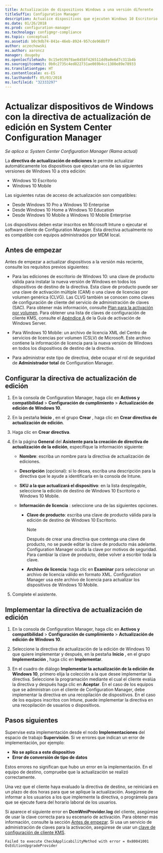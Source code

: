 ```yaml
---
title: Actualización de dispositivos Windows a una versión diferente
titleSuffix: Configuration Manager
description: Actualice dispositivos que ejecuten Windows 10 Escritorio o Windows 10 Mobile a otra edición más reciente de forma automática con Configuration Manager.
ms.date: 01/26/2018
ms.prod: configuration-manager
ms.technology: configmgr-compliance
ms.topic: conceptual
ms.assetid: b0c9db74-841e-46eb-8924-957cde968bf7
author: aczechowski
ms.author: aaroncz
manager: dougeby
ms.openlocfilehash: 0c15e919978ae8458f426511dd9a0e6d7c311b4b
ms.sourcegitcommit: 0b0c2735c4ed822731ae069b4cc1380e89e78933
ms.translationtype: HT
ms.contentlocale: es-ES
ms.lasthandoff: 05/03/2018
ms.locfileid: "32333297"
---
```

# <a name="upgrade-windows-devices-with-the-edition-upgrade-policy-in-system-center-configuration-manager"></a>Actualizar dispositivos de Windows con la directiva de actualización de edición en System Center Configuration Manager

*Se aplica a: System Center Configuration Manager (Rama actual)*


La **directiva de actualización de ediciones** le permite actualizar automáticamente los dispositivos que ejecutan una de las siguientes versiones de Windows 10 a otra edición:

- Windows 10 Escritorio
- Windows 10 Mobile

Las siguientes rutas de acceso de actualización son compatibles:

- Desde Windows 10 Pro a Windows 10 Enterprise
- Desde Windows 10 Home a Windows 10 Education
- Desde Windows 10 Mobile a Windows 10 Mobile Enterprise

Los dispositivos deben estar inscritos en Microsoft Intune o ejecutar el software cliente de Configuration Manager. Esta directiva actualmente no es compatible con equipos administrados por MDM local.

## <a name="before-you-start"></a>Antes de empezar  
 Antes de empezar a actualizar dispositivos a la versión más reciente, consulte los requisitos previos siguientes:  

-   Para las ediciones de escritorio de Windows 10: una clave de producto válida para instalar la nueva versión de Windows en todos los dispositivos de destino de la directiva. Esta clave de producto puede ser una clave de activación múltiple (CAM) o una clave de licencias por volumen genérica (CLVG). Las CLVG también se conocen como claves de configuración de cliente del servicio de administración de claves (SAC). Para obtener más información, consulte [Plan para la activación por volumen](https://docs.microsoft.com/windows/deployment/volume-activation/plan-for-volume-activation-client). Para obtener una lista de claves de configuración de cliente KMS, consulte el [Apéndice A](https://docs.microsoft.com/windows-server/get-started/kmsclientkeys) de la Guía de activación de Windows Server. <!--496871-->  

-   Para Windows 10 Mobile: un archivo de licencia XML del Centro de servicios de licencias por volumen (CSLV) de Microsoft. Este archivo contiene la información de licencia para la nueva versión de Windows en todos los dispositivos de destino de la directiva.

- Para administrar este tipo de directiva, debe ocupar el rol de seguridad de **Administrador total** de Configuration Manager.

## <a name="configure-the-edition-upgrade-policy"></a>Configurar la directiva de actualización de edición  

1.  En la consola de Configuration Manager, haga clic en **Activos y compatibilidad** > **Configuración de cumplimiento** > **Actualización de edición de Windows 10**.  

3.  En la pestaña **Inicio** , en el grupo **Crear** , haga clic en **Crear directiva de actualización de edición**.  

4.  Haga clic en **Crear directiva**.  

5.  En la página **General** del **Asistente para la creación de directiva de actualización de la edición**, especifique la información siguiente:  

    -   **Nombre**: escriba un nombre para la directiva de actualización de ediciones.  

    -   **Descripción** (opcional): si lo desea, escriba una descripción para la directiva que le ayude a identificarla en la consola de Intune.  

    -   **SKU a la que actualizará el dispositivo**: en la lista desplegable, seleccione la edición de destino de Windows 10 Escritorio o Windows 10 Mobile.  

    -   **Información de licencia** : seleccione una de las siguientes opciones.  

        -   **Clave de producto**: escriba una clave de producto válida para la edición de destino de Windows 10 Escritorio.  

            > [!NOTE]  
            >  Después de crear una directiva que contenga una clave de producto, no se puede editar la clave de producto más adelante. Configuration Manager oculta la clave por motivos de seguridad. Para cambiar la clave de producto, debe volver a escribir toda la clave.  

        -   **Archivo de licencia**: haga clic en **Examinar** para seleccionar un archivo de licencia válido en formato XML. Configuration Manager usa este archivo de licencia para actualizar los dispositivos de Windows 10 Mobile.  

6.  Complete el asistente.  


## <a name="deploy-the-edition-upgrade-policy"></a>Implementar la directiva de actualización de edición  

1.  En la consola de Configuration Manager, haga clic en **Activos y compatibilidad** > **Configuración de cumplimiento** > **Actualización de edición de Windows 10**.  

3.  Seleccione la directiva de actualización de la edición de Windows 10 que quiere implementar y después, en la pestaña **Inicio** , en el grupo **Implementación** , haga clic en **Implementar**.  

4.  En el cuadro de diálogo **Implementar la actualización de la edición de Windows 10**, primero elija la colección a la que desee implementar la directiva. Seleccione la programación mediante el cual el cliente evalúa la directiva y después haga clic en **Aceptar**. En el caso de los equipos que se administran con el cliente de Configuration Manager, debe implementar la directiva en una recopilación de dispositivos. En el caso de los equipos inscritos con Intune, puede implementar la directiva en una recopilación de usuarios o dispositivos. 



## <a name="next-steps"></a>Pasos siguientes

Supervise esta implementación desde el nodo **Implementaciones** del espacio de trabajo **Supervisión**. Si ve errores que indican un error de implementación, por ejemplo:
- **No se aplica a este dispositivo**
- **Error de conversión de tipo de datos**

Estos errores no significan que hubo un error en la implementación. En el equipo de destino, compruebe que la actualización se realizó correctamente.

Una vez que el cliente haya evaluado la directiva de destino, se reiniciará en un plazo de dos horas para que se aplique la actualización. Asegúrese de informar a los usuarios a los que implemente la directiva, o prográmela para que se ejecute fuera del horario laboral de los usuarios.

Si aparece el siguiente error en **DcmWmiProvider.log** del cliente, asegúrese de usar la clave correcta para su escenario de activación. Para obtener más información, consulte la sección [Antes de empezar](#before-you-start). Si usa un servicio de administración de claves para la activación, asegúrese de usar un [clave de configuración de cliente KMS](https://docs.microsoft.com/windows-server/get-started/kmsclientkeys).  <!-- 496871 -->   

`Failed to execute CheckApplicabilityMethod with error = 0x80041001 OsEditionUpgradeProvider`

